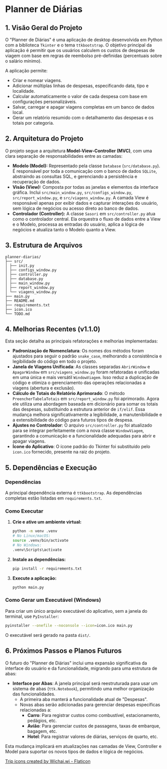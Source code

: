 # Planner de Diárias

## 1. Visão Geral do Projeto

O "Planner de Diárias" é uma aplicação de desktop desenvolvida em Python com a biblioteca `Tkinter` e o tema `ttkbootstrap`. O objetivo principal da aplicação é permitir que os usuários calculem os custos de despesas de viagem com base em regras de reembolso pré-definidas (percentuais sobre o salário mínimo).

A aplicação permite:
- Criar e nomear viagens.
- Adicionar múltiplas linhas de despesas, especificando data, tipo e localidade.
- Calcular automaticamente o valor de cada despesa com base em configurações personalizáveis.
- Salvar, carregar e apagar viagens completas em um banco de dados local.
- Gerar um relatório resumido com o detalhamento das despesas e os totais por categoria.

## 2. Arquitetura do Projeto

O projeto segue a arquitetura **Model-View-Controller (MVC)**, com uma clara separação de responsabilidades entre as camadas:

-   **Modelo (Model):** Representado pela classe `Database` (`src/database.py`). É responsável por toda a comunicação com o banco de dados `SQLite`, abstraindo as consultas SQL, e gerenciando a persistência e recuperação de dados.
-   **Visão (View):** Composta por todas as janelas e elementos da interface gráfica. Inclui `src/main_window.py`, `src/configs_window.py`, `src/report_window.py`, e `src/viagens_window.py`. A camada View é responsável apenas por exibir dados e capturar interações do usuário, sem lógica de negócios ou acesso direto ao banco de dados.
-   **Controlador (Controller):** A classe `Sasori` em `src/controller.py` atua como o controlador central. Ela orquestra o fluxo de dados entre a View e o Modelo, processa as entradas do usuário, aplica a lógica de negócios e atualiza tanto o Modelo quanto a View.

## 3. Estrutura de Arquivos

```
planner-diarias/
├── src/
│ ├── init.py
│ ├── configs_window.py
│ ├── controller.py
│ ├── database.py
│ ├── main_window.py
│ ├── report_window.py
│ └── viagens_window.py
├── main.py
├── README.md
├── requirements.txt
├── icon.ico
└── TODO.md
```

## 4. Melhorias Recentes (v1.1.0)

Esta seção detalha as principais refatorações e melhorias implementadas:

*   **Padronização de Nomenclatura**: Os nomes dos métodos foram ajustados para seguir o padrão `snake_case`, melhorando a consistência e legibilidade do código em todo o projeto.
*   **Janela de Viagens Unificada**: As classes separadas `AbrirWindow` e `ApagarWindow` em `src/viagens_window.py` foram refatoradas e unificadas em uma única e mais versátil `WindowViagem`. Isso reduz a duplicação de código e otimiza o gerenciamento das operações relacionadas a viagens (abertura e exclusão).
*   **Cálculo de Totais do Relatório Aprimorado**: O método `PreencherTabelaTotais` em `src/report_window.py` foi aprimorado. Agora ele utiliza uma abordagem baseada em dicionário para somar os totais das despesas, substituindo a estrutura anterior de `if/elif`. Essa mudança melhora significativamente a legibilidade, a manutenibilidade e a extensibilidade do código para futuros tipos de despesa.
*   **Ajustes no Controlador**: O arquivo `src/controller.py` foi atualizado para se integrar perfeitamente com a nova classe `WindowViagem`, garantindo a comunicação e a funcionalidade adequadas para abrir e apagar viagens.
*   **Ícone do Aplicativo**: O ícone padrão do Tkinter foi substituído pelo `icon.ico` fornecido, presente na raiz do projeto.

## 5. Dependências e Execução

### Dependências

A principal dependência externa é `ttkbootstrap`. As dependências completas estão listadas em `requirements.txt`.

### Como Executar

1.  **Crie e ative um ambiente virtual:**
    ```bash
    python -m venv .venv
    # No Linux/macOS:
    source .venv/bin/activate
    # No Windows:
    .venv\Scripts\activate
    ```
2.  **Instale as dependências:**
    ```bash
    pip install -r requirements.txt
    ```
3.  **Execute a aplicação:**
    ```bash
    python main.py
    ```

### Como Gerar um Executável (Windows)

Para criar um único arquivo executável do aplicativo, sem a janela do terminal, use `PyInstaller`:

```bash
pyinstaller --onefile --noconsole --icon=icon.ico main.py
```
O executável será gerado na pasta `dist/`.

## 6. Próximos Passos e Planos Futuros

O futuro do "Planner de Diárias" inclui uma expansão significativa da interface do usuário e da funcionalidade, migrando para uma estrutura de abas:

*   **Interface por Abas**: A janela principal será reestruturada para usar um sistema de abas (`ttk.Notebook`), permitindo uma melhor organização das funcionalidades.
    *   A primeira aba manterá a funcionalidade atual de "Despesas".
    *   Novas abas serão adicionadas para gerenciar despesas específicas relacionadas a:
        *   **Carro**: Para registrar custos como combustível, estacionamento, pedágios, etc.
        *   **Avião**: Para gerenciar custos de passagens, taxas de embarque, bagagem, etc.
        *   **Hotel**: Para registrar valores de diárias, serviços de quarto, etc.

Esta mudança implicará em atualizações nas camadas de View, Controller e Model para suportar os novos tipos de dados e lógica de negócios.




<a href="https://www.flaticon.com/free-icons/trip" title="trip icons">Trip icons created by Wichai.wi - Flaticon</a>